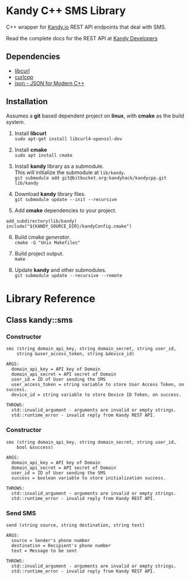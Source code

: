 # **Kandy C++ SMS Library**
C++ wrapper for [Kandy.io](https://www.kandy.io/) REST API endpoints that deal with SMS.  

Read the complete docs for the REST API at [Kandy Developers](https://developer.kandy.io/docs/rest-api)

    

## Dependencies
* [libcurl](https://curl.haxx.se/libcurl/)
* [curlcpp](https://github.com/JosephP91/curlcpp)
* [json - JSON for Modern C++](https://github.com/nlohmann/json)

## Installation
Assumes a **git** based dependent project on **linux**, with **cmake** as the build system.

1. Install **libcurl**  
  `sudo apt-get install libcurl4-openssl-dev`

2. Install **cmake**  
  `sudo apt install cmake`

3. Install **kandy** library as a submodule.  
  This will initialize the submodule at `lib/kandy`.   
  `git submodule add git@bitbucket.org:kandyhack/kandycpp.git lib/kandy`

4. Download **kandy** library files.  
  `git submodule update --init --recursive`

5. Add **cmake** dependencies to your project.
  ```
  add_subdirectory(lib/kandy)   
  include("${KANDY_SOURCE_DIR}/kandyConfig.cmake")    
  ```

6. Build cmake *generator*.   
  `cmake -G "Unix Makefiles"`

7. Build project output.  
  `make`

8. Update **kandy** and other submodules.   
  `git submodule update --recursive --remote`

    

# Library Reference

## Class **kandy::sms**

### Constructor  
```
sms (string domain_api_key, string domain_secret, string user_id,   
    string &user_access_token, string &device_id)

ARGS:
  domain_api_key = API key of Domain
  domain_api_secret = API secret of Domain
  user_id = ID of User sending the SMS
  user_access_token = string variable to store User Access Token, on success.
  device_id = string variable to store Device ID Token, on success.

THROWS:
  std::invalid_argument - arguments are invalid or empty strings.
  std::runtime_error - invalid reply from Kandy REST API.
```

### Constructor   
```
sms (string domain_api_key, string domain_secret, string user_id,   
    bool &success)

ARGS:
  domain_api_key = API key of Domain
  domain_api_secret = API secret of Domain
  user_id = ID of User sending the SMS
  success = boolean variable to store initialization success.

THROWS:
  std::invalid_argument - arguments are invalid or empty strings.
  std::runtime_error - invalid reply from Kandy REST API.
```

### Send SMS   
```
send (string source, string destination, string text)

ARGS:
  source = Sender's phone number
  destination = Recipient's phone number
  text = Message to be sent

THROWS:
  std::invalid_argument - arguments are invalid or empty strings.
  std::runtime_error - invalid reply from Kandy REST API.
```
